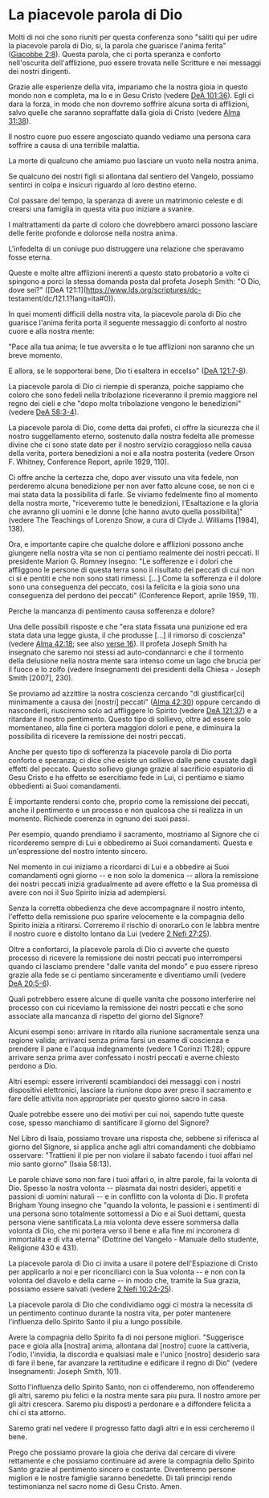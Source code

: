 # La piacevole parola di Dio

Molti di noi che sono riuniti per questa conferenza sono "saliti qui per udire
la piacevole parola di Dio, si, la parola che guarisce l'anima ferita"
([Giacobbe 2:8](https://www.lds.org/scriptures/bofm/jacob/2.8?lang=ita#7)).
Questa parola, che ci porta speranza e conforto nell'oscurita dell'afflizione,
puo essere trovata nelle Scritture e nei messaggi dei nostri dirigenti.

Grazie alle esperienze della vita, impariamo che la nostra gioia in questo
mondo non e completa, ma lo e in Gesu Cristo (vedere [DeA
101:36](https://www.lds.org/scriptures/dc-testament/dc/101.36?lang=ita#35)).
Egli ci dara la forza, in modo che non dovremo soffrire alcuna sorta di
afflizioni, salvo quelle che saranno sopraffatte dalla gioia di Cristo (vedere
[Alma 31:38](https://www.lds.org/scriptures/bofm/alma/31.38?lang=ita#37)).

Il nostro cuore puo essere angosciato quando vediamo una persona cara soffrire
a causa di una terribile malattia.

La morte di qualcuno che amiamo puo lasciare un vuoto nella nostra anima.

Se qualcuno dei nostri figli si allontana dal sentiero del Vangelo, possiamo
sentirci in colpa e insicuri riguardo al loro destino eterno.

Col passare del tempo, la speranza di avere un matrimonio celeste e di crearsi
una famiglia in questa vita puo iniziare a svanire.

I maltrattamenti da parte di coloro che dovrebbero amarci possono lasciare
delle ferite profonde e dolorose nella nostra anima.

L'infedelta di un coniuge puo distruggere una relazione che speravamo fosse
eterna.

Queste e molte altre afflizioni inerenti a questo stato probatorio a volte ci
spingono a porci la stessa domanda posta dal profeta Joseph Smith: "O Dio,
dove sei?" ([DeA 121:1](https://www.lds.org/scriptures/dc-
testament/dc/121.1?lang=ita#0)).

In quei momenti difficili della nostra vita, la piacevole parola di Dio che
guarisce l'anima ferita porta il seguente messaggio di conforto al nostro
cuore e alla nostra mente:

"Pace alla tua anima; le tue avversita e le tue afflizioni non saranno che un
breve momento.

E allora, se le sopporterai bene, Dio ti esaltera in eccelso" ([DeA
121:7-8](https://www.lds.org/scriptures/dc-testament/dc/121.7-8?lang=ita#6)).

La piacevole parola di Dio ci riempie di speranza, poiche sappiamo che coloro
che sono fedeli nella tribolazione riceveranno il premio maggiore nel regno
dei cieli e che "dopo molta tribolazione vengono le benedizioni" (vedere [DeA
58:3-4](https://www.lds.org/scriptures/dc-testament/dc/58.3-4?lang=ita#2)).

La piacevole parola di Dio, come detta dai profeti, ci offre la sicurezza che
il nostro suggellamento eterno, sostenuto dalla nostra fedelta alle promesse
divine che ci sono state date per il nostro servizio coraggioso nella causa
della verita, portera benedizioni a noi e alla nostra posterita (vedere Orson
F. Whitney, Conference Report, aprile 1929, 110).

Ci offre anche la certezza che, dopo aver vissuto una vita fedele, non
perderemo alcuna benedizione per non aver fatto alcune cose, se non ci e mai
stata data la possibilita di farle. Se viviamo fedelmente fino al momento
della nostra morte, "riceveremo tutte le benedizioni, l'Esaltazione e la
gloria che avranno gli uomini e le donne [che hanno avuto quella possibilita]"
(vedere The Teachings of Lorenzo Snow, a cura di Clyde J. Williams [1984],
138).

Ora, e importante capire che qualche dolore e afflizioni possono anche
giungere nella nostra vita se non ci pentiamo realmente dei nostri peccati. Il
presidente Marion G. Romney insegno: "Le sofferenze e i dolori che affliggono
le persone di questa terra sono il risultato dei peccati di cui non ci si e
pentiti e che non sono stati rimessi. [...] Come la sofferenza e il dolore sono
una conseguenza del peccato, cosi la felicita e la gioia sono una conseguenza
del perdono dei peccati" (Conference Report, aprile 1959, 11).

Perche la mancanza di pentimento causa sofferenza e dolore?

Una delle possibili risposte e che "era stata fissata una punizione ed era
stata data una legge giusta, il che produsse [...] il rimorso di coscienza"
(vedere [Alma
42:18](https://www.lds.org/scriptures/bofm/alma/42.18?lang=ita#17); see also
[verse 16](https://www.lds.org/scriptures/bofm/alma/42.16?lang=ita#15)). Il
profeta Joseph Smith ha insegnato che saremo noi stessi ad auto-condannarci e
che il tormento della delusione nella nostra mente sara intenso come un lago
che brucia per il fuoco e lo zolfo (vedere Insegnamenti dei presidenti della
Chiesa - Joseph Smith [2007], 230).

Se proviamo ad azzittire la nostra coscienza cercando "di giustificar[ci]
minimamente a causa dei [nostri] peccati" ([Alma
42:30](https://www.lds.org/scriptures/bofm/alma/42.30?lang=ita#29)) oppure
cercando di nasconderli, riusciremo solo ad affliggere lo Spirito (vedere [DeA
121:37](https://www.lds.org/scriptures/dc-testament/dc/121.37?lang=ita#36)) e
a ritardare il nostro pentimento. Questo tipo di sollievo, oltre ad essere
solo momentaneo, alla fine ci portera maggiori dolori e pene, e diminuira la
possibilita di ricevere la remissione dei nostri peccati.

Anche per questo tipo di sofferenza la piacevole parola di Dio porta conforto
e speranza; ci dice che esiste un sollievo dalle pene causate dagli effetti
del peccato. Questo sollievo giunge grazie al sacrificio espiatorio di Gesu
Cristo e ha effetto se esercitiamo fede in Lui, ci pentiamo e siamo obbedienti
ai Suoi comandamenti.

È importante rendersi conto che, proprio come la remissione dei peccati, anche
il pentimento e un processo e non qualcosa che si realizza in un momento.
Richiede coerenza in ognuno dei suoi passi.

Per esempio, quando prendiamo il sacramento, mostriamo al Signore che ci
ricorderemo sempre di Lui e obbediremo ai Suoi comandamenti. Questa e
un'espressione del nostro intento sincero.

Nel momento in cui iniziamo a ricordarci di Lui e a obbedire ai Suoi
comandamenti ogni giorno -- e non solo la domenica -- allora la remissione dei
nostri peccati inizia gradualmente ad avere effetto e la Sua promessa di avere
con noi il Suo Spirito inizia ad adempiersi.

Senza la corretta obbedienza che deve accompagnare il nostro intento,
l'effetto della remissione puo sparire velocemente e la compagnia dello
Spirito inizia a ritirarsi. Correremo il rischio di onorarLo con le labbra
mentre il nostro cuore e distolto lontano da Lui (vedere [2 Nefi
27:25](https://www.lds.org/scriptures/bofm/2-ne/27.25?lang=ita#24)).

Oltre a confortarci, la piacevole parola di Dio ci avverte che questo processo
di ricevere la remissione dei nostri peccati puo interrompersi quando ci
lasciamo prendere "dalle vanita del mondo" e puo essere ripreso grazie alla
fede se ci pentiamo sinceramente e diventiamo umili (vedere [DeA
20:5-6](https://www.lds.org/scriptures/dc-testament/dc/20.5-6?lang=ita#4)).

Quali potrebbero essere alcune di quelle vanita che possono interferire nel
processo con cui riceviamo la remissione dei nostri peccati e che sono
associate alla mancanza di rispetto del giorno del Signore?

Alcuni esempi sono: arrivare in ritardo alla riunione sacramentale senza una
ragione valida; arrivarci senza prima farsi un esame di coscienza e prendere
il pane e l'acqua indegnamente (vedere 1 Corinzi 11:28); oppure arrivare senza
prima aver confessato i nostri peccati e averne chiesto perdono a Dio.

Altri esempi: essere irriverenti scambiandoci dei messaggi con i nostri
dispositivi elettronici, lasciare la riunione dopo aver preso il sacramento e
fare delle attivita non appropriate per questo giorno sacro in casa.

Quale potrebbe essere uno dei motivi per cui noi, sapendo tutte queste cose,
spesso manchiamo di santificare il giorno del Signore?

Nel Libro di Isaia, possiamo trovare una risposta che, sebbene si riferisca al
giorno del Signore, si applica anche agli altri comandamenti che dobbiamo
osservare: "Trattieni il pie per non violare il sabato facendo i tuoi affari
nel mio santo giorno" (Isaia 58:13).

Le parole chiave sono non fare i tuoi affari o, in altre parole, fai la
volonta di Dio. Spesso la nostra volonta -- plasmata dai nostri desideri,
appetiti e passioni di uomini naturali -- e in conflitto con la volonta di
Dio. Il profeta Brigham Young insegno che "quando la volonta, le passioni e i
sentimenti di una persona sono totalmente sottomessi a Dio e ai Suoi dettami,
questa persona viene santificata.La mia volonta deve essere sommersa dalla
volonta di Dio, che mi portera verso il bene e alla fine mi incoronera di
immortalita e di vita eterna" (Dottrine del Vangelo - Manuale dello studente,
Religione 430 e 431).

La piacevole parola di Dio ci invita a usare il potere dell'Espiazione di
Cristo per applicarlo a noi e per riconciliarci con la Sua volonta -- e non
con la volonta del diavolo e della carne -- in modo che, tramite la Sua
grazia, possiamo essere salvati (vedere [2 Nefi
10:24-25](https://www.lds.org/scriptures/bofm/2-ne/10.24-25?lang=ita#23)).

La piacevole parola di Dio che condividiamo oggi ci mostra la necessita di un
pentimento continuo durante la nostra vita, per poter mantenere l'influenza
dello Spirito Santo il piu a lungo possibile.

Avere la compagnia dello Spirito fa di noi persone migliori. "Suggerisce pace
e gioia alla [nostra] anima, allontana dal [nostro] cuore la cattiveria,
l'odio, l'invidia, la discordia e qualsiasi male e l'unico [nostro] desiderio
sara di fare il bene, far avanzare la rettitudine e edificare il regno di Dio"
(vedere Insegnamenti: Joseph Smith, 101).

Sotto l'influenza dello Spirito Santo, non ci offenderemo, non offenderemo gli
altri, saremo piu felici e la nostra mente sara piu pura. Il nostro amore per
gli altri crescera. Saremo piu disposti a perdonare e a diffondere felicita a
chi ci sta attorno.

Saremo grati nel vedere il progresso fatto dagli altri e in essi cercheremo il
bene.

Prego che possiamo provare la gioia che deriva dal cercare di vivere
rettamente e che possiamo continuare ad avere la compagnia dello Spirito Santo
grazie al pentimento sincero e costante. Diventeremo persone migliori e le
nostre famiglie saranno benedette. Di tali principi rendo testimonianza nel
sacro nome di Gesu Cristo. Amen.

